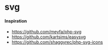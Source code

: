 # svg




#### Inspiration
* https://github.com/meyfa/php-svg
* https://github.com/kartsims/easysvg
* https://github.com/shaggyrec/php-svg-icons